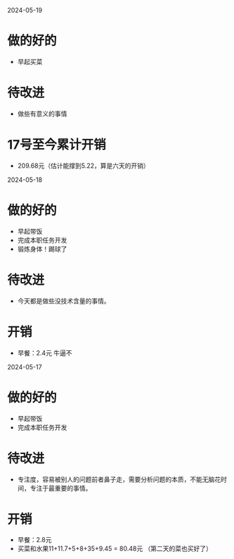 2024-05-19
# 做的好的
* 早起买菜

# 待改进
* 做些有意义的事情


# 17号至今累计开销
* 209.68元（估计能撑到5.22，算是六天的开销）

2024-05-18
# 做的好的
* 早起带饭
* 完成本职任务开发
* 锻炼身体！踢球了

# 待改进
* 今天都是做些没技术含量的事情。

# 开销
* 早餐：2.4元 牛逼不

2024-05-17
# 做的好的
* 早起带饭
* 完成本职任务开发

# 待改进
* 专注度，容易被别人的问题前者鼻子走，需要分析问题的本质，不能无脑花时间，专注于最重要的事情。


# 开销
* 早餐：2.8元 
* 买菜和水果11+11.7+5+8+35+9.45 = 80.48元 （第二天的菜也买好了）

